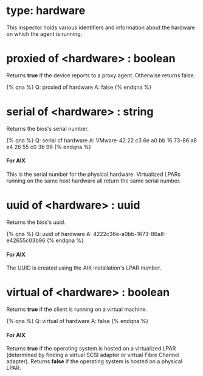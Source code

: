 # type: hardware

This inspector holds various identifiers and information about the hardware on which the agent is running.

# proxied of &lt;hardware&gt; : boolean

Returns **true** if the device reports to a proxy agent. Otherwise returns false.

{% qna %}
Q: proxied of hardware
A: false
{% endqna %}

# serial of &lt;hardware&gt; : string

Returns the bios's serial number.

{% qna %}
Q: serial of hardware
A: VMware-42 22 c3 6e a0 bb 16 73-86 a8 e4 26 55 c0 3b 96
{% endqna %}

#### For AIX

This is the serial number for the physical hardware. Virtualized LPARs running on the same host hardware all return the same serial number.

# uuid of &lt;hardware&gt; : uuid

Returns the bios's uuid.

{% qna %}
Q: uuid of hardware
A: 4222c36e-a0bb-1673-86a8-e42655c03b96
{% endqna %}

#### For AIX

The UUID is created using the AIX installation's LPAR number.

# virtual of &lt;hardware&gt; : boolean

Returns **true** if the client is running on a virtual machine.

{% qna %}
Q: virtual of hardware
A: false
{% endqna %}

#### For AIX

Returns **true** if the operating system is hosted on a virtualized LPAR (determined by finding a virtual SCSI adapter or virtual Fibre Channel adapter).
Returns **false** if the operating system is hosted on a physical LPAR.
